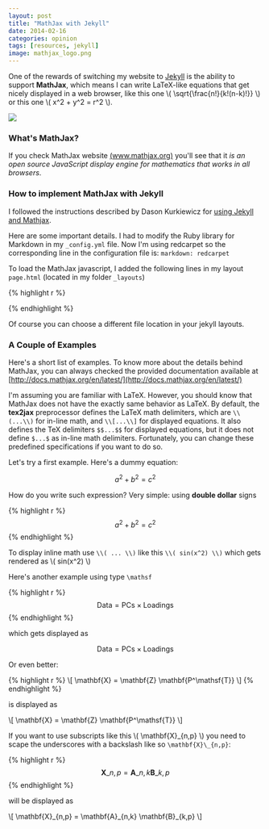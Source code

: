 ```yaml
---
layout: post
title: "MathJax with Jekyll"
date: 2014-02-16
categories: opinion
tags: [resources, jekyll]
image: mathjax_logo.png
---
```


One of the rewards of switching my website to [Jekyll](http://jekyllrb.com/) is the 
ability to support **MathJax**, which means I can write LaTeX-like equations that get 
nicely displayed in a web browser, like this one \\( \sqrt{\frac{n!}{k!(n-k)!}} \\) or 
this one \\( x^2 + y^2 = r^2 \\).

<!--more-->

<img class="centered" src="{{ site.url }}/images/blog/mathjax_logo.png" />

### What's MathJax?

If you check MathJax website [(www.mathjax.org)](http://www.mathjax.org/) you'll see 
that it *is an open source JavaScript display engine for mathematics that works in all 
browsers*. 


### How to implement MathJax with Jekyll

I followed the instructions described by Dason Kurkiewicz for 
[using Jekyll and Mathjax](http://dasonk.github.io/blog/2012/10/09/Using-Jekyll-and-Mathjax/). 

Here are some important details. I had to modify the Ruby library for Markdown in 
my ```_config.yml``` file. Now I'm using redcarpet so the corresponding line in the 
configuration file is: ```markdown: redcarpet```

To load the MathJax javascript, I added the following lines in my layout ```page.html``` 
(located in my folder ```_layouts```)

{% highlight r %}
<script type="text/javascript"
    src="http://cdn.mathjax.org/mathjax/latest/MathJax.js?config=TeX-AMS-MML_HTMLorMML">
</script>
{% endhighlight %}

Of course you can choose a different file location in your jekyll layouts.


### A Couple of Examples

Here's a short list of examples. To know more about the details behind MathJax, you can 
always checked the provided documentation available at 
[http://docs.mathjax.org/en/latest/](http://docs.mathjax.org/en/latest/)

I'm assuming you are familiar with LaTeX. However, you should know that MathJax does not 
have the exactly same behavior as LaTeX. By default, the **tex2jax** preprocessor defines the 
LaTeX math delimiters, which are ```\\(...\\)``` for in-line math, and ```\\[...\\]``` for 
displayed equations. It also defines the TeX delimiters ```$$...$$``` for displayed 
equations, but it does not define ```$...$``` as in-line math delimiters. Fortunately, 
you can change these predefined specifications if you want to do so.

Let's try a first example. Here's a dummy equation:

$$a^2 + b^2 = c^2$$

How do you write such expression? Very simple: using **double dollar** signs

{% highlight r %}
$$a^2 + b^2 = c^2$$
{% endhighlight %}

To display inline math use ```\\( ... \\)``` like this ```\\( sin(x^2) \\)``` which gets 
rendered as \\( sin(x^2) \\)


Here's another example using type ```\mathsf```

{% highlight r %}
$$ \mathsf{Data = PCs} \times \mathsf{Loadings} $$
{% endhighlight %}

which gets displayed as 

$$ \mathsf{Data = PCs} \times \mathsf{Loadings} $$

Or even better:

{% highlight r %}
\\[ \mathbf{X} = \mathbf{Z} \mathbf{P^\mathsf{T}} \\]
{% endhighlight %}

is displayed as

\\[ \mathbf{X} = \mathbf{Z} \mathbf{P^\mathsf{T}} \\]

If you want to use subscripts like this \\( \mathbf{X}\_{n,p} \\) you need to scape the 
underscores with a backslash like so ``` \mathbf{X}\_{n,p} ```:

{% highlight r %}
$$ \mathbf{X}\_{n,p} = \mathbf{A}\_{n,k} \mathbf{B}\_{k,p} $$
{% endhighlight %}

will be displayed as

\\[ \mathbf{X}\_{n,p} = \mathbf{A}\_{n,k} \mathbf{B}\_{k,p} \\]


